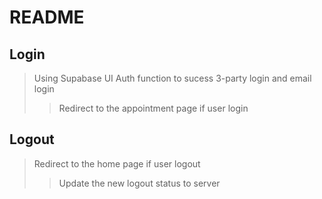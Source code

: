 # README

## Login

>Using Supabase UI Auth function to sucess 3-party login and email login
>>Redirect to the appointment page if user login

## Logout

>Redirect to the home page if user logout
>>Update the new logout status to server
